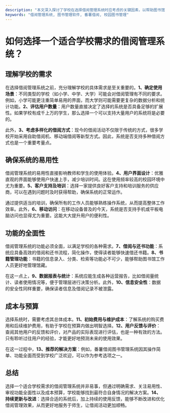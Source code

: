 ```yaml
---
description: "本文深入探讨了学校在选择借阅管理系统时应考虑的关键因素，以帮助图书馆实现高效的资源管理。"
keywords: "借阅管理系统, 图书管理软件, 番薯借阅, 校园图书管理"
---
```

# 如何选择一个适合学校需求的借阅管理系统？

## 理解学校的需求

在选择借阅管理系统之前，充分理解学校的具体需求是至关重要的。**1、确定使用场景**：不同类型的学校（如小学、中学、大学）可能会对借阅管理有不同的要求。例如，小学可能更注重简单易用的界面，而大学则可能需要更复杂的数据分析和统计功能。**2、评估用户数量**：用户数量直接决定了选择的系统是否具备足够的扩展性。如果学校有成千上万的学生，那么选择一个可以支持大量用户的系统将是必要的。

此外，**3、考虑多样化的借阅方式**：现今的借阅活动不仅限于传统的方式，很多学校开始采用自助借阅机、移动端借阅等新型方式。因此，系统是否支持多种借阅方式也是一个重要考量点。

## 确保系统的易用性

借阅管理系统的易用性直接影响教师和学生的使用体验。**4、用户界面设计**：优雅直观的界面能够使用户快速上手，减少培训时间。这在使用频率较高的校园环境中尤为重要。**5、客户支持及培训**：选择一家提供良好客户支持和培训服务的供应商，可以在遇到问题时及时获得帮助，确保系统的正常运作。

通过提供适当的培训，确保所有的工作人员能够熟练操作系统，从而提高整体工作效率。此外，**6、移动访问**：在移动设备普及的今天，系统是否支持手机或平板电脑访问也显得尤为重要。这能大大提升用户的便利性。

## 功能的全面性

借阅管理系统的功能必须全面，以满足学校的各种需求。**7、借阅与还书功能**：系统应具备高效的借阅和还书流程，简化操作，使得读者能够快速借还书籍。**8、书籍管理功能**：书籍的信息录入、分类、检索等功能必不可少，能够帮助图书馆工作人员更好地管理馆藏。

在这一点上，**9、数据报表与统计**：系统应能生成各种运营报告，比如借阅量统计、读者使用情况等，便于管理层进行决策分析。此外，**10、信息安全性**：数据的安全性同样重要，确保读者信息及借阅记录不被泄露。

## 成本与预算

选择系统时，需要考虑其总体成本。**11、初始费用与维护成本**：了解系统的购买费用和后续维护费用，有助于学校在预算内做出明智选择。**12、用户反馈与评价**：查阅其他用户的反馈和评价，对产品的实际表现进行评估，也是一种有效的方法。只有聆听过往用户的经验，才能更好地预测未来的使用效果。

在这一过程中，**13、推荐的解决方案**：例如，番薯借阅图书管理系统因其操作简单、功能全面而受到学校广泛欢迎，可以作为参考选项之一。

## 总结

选择一个适合学校需求的借阅管理系统并非易事，但通过明确需求、关注易用性、审视功能全面性以及成本预算，学校能够找到最符合自身情况的解决方案。**14、持续更新与改进**：选择合适的系统后，加上持续的使用反馈，能够不断改进和优化借阅管理效果，从而更好地服务于师生，让借阅活动更加顺畅。
